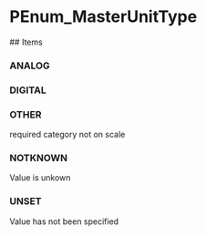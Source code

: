 # PEnum_MasterUnitType

<!-- end of definition -->## Items

### ANALOG


### DIGITAL


### OTHER
required category not on scale

### NOTKNOWN
Value is unkown

### UNSET
Value has not been specified
